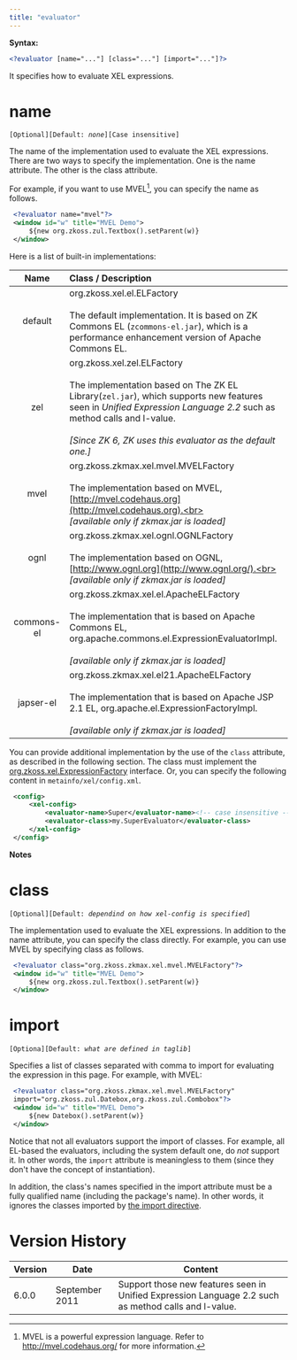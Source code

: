 ```yaml
---
title: "evaluator"
---
```


**Syntax:**
```xml
<?evaluator [name="..."] [class="..."] [import="..."]?>
```

It specifies how to evaluate XEL expressions.

# name

`[Optional][Default: `*`none`*`][Case insensitive]`

The name of the implementation used to evaluate the XEL expressions.
There are two ways to specify the implementation. One is the name
attribute. The other is the class attribute.

For example, if you want to use MVEL[^1], you can specify the name as
follows.

```xml
 <?evaluator name="mvel"?>
 <window id="w" title="MVEL Demo">
     ${new org.zkoss.zul.Textbox().setParent(w)}
 </window>
```

Here is a list of built-in implementations:

| Name | Class / Description |
|:----:|:-------------------|
| default | org.zkoss.xel.el.ELFactory<br><br>The default implementation. It is based on ZK Commons EL (`zcommons-el.jar`), which is a performance enhancement version of Apache Commons EL. |
| zel | org.zkoss.xel.zel.ELFactory<br><br>The implementation based on The ZK EL Library(`zel.jar`), which supports new features seen in *Unified Expression Language 2.2* such as method calls and l-value.<br><br>*[Since ZK 6, ZK uses this evaluator as the default one.]* |
| mvel | org.zkoss.zkmax.xel.mvel.MVELFactory<br><br>The implementation based on MVEL, [http://mvel.codehaus.org](http://mvel.codehaus.org).<br><br>*[available only if zkmax.jar is loaded]* |
| ognl | org.zkoss.zkmax.xel.ognl.OGNLFactory<br><br>The implementation based on OGNL, [http://www.ognl.org](http://www.ognl.org/).<br><br>*[available only if zkmax.jar is loaded]* |
| commons-el | org.zkoss.zkmax.xel.el.ApacheELFactory<br><br>The implementation that is based on Apache Commons EL, org.apache.commons.el.ExpressionEvaluatorImpl.<br><br>*[available only if zkmax.jar is loaded]* |
| japser-el | org.zkoss.zkmax.xel.el21.ApacheELFactory<br><br>The implementation that is based on Apache JSP 2.1 EL, org.apache.el.ExpressionFactoryImpl.<br><br>*[available only if zkmax.jar is loaded]* |

You can provide additional implementation by the use of the `class`
attribute, as described in the following section. The class must
implement the
[org.zkoss.xel.ExpressionFactory](https://www.zkoss.org/javadoc/latest/zk/org/zkoss/xel/ExpressionFactory.html)
interface. Or, you can specify the following content in
`metainfo/xel/config.xml`.

```xml
 <config>
     <xel-config>
         <evaluator-name>Super</evaluator-name><!-- case insensitive -->
         <evaluator-class>my.SuperEvaluator</evaluator-class>
     </xel-config>
 </config>
```

**Notes**



# class

`[Optional][Default: `*`dependind on how xel-config is specified`*`]`

The implementation used to evaluate the XEL expressions. In addition to
the name attribute, you can specify the class directly. For example, you
can use MVEL by specifying class as follows.

```xml
 <?evaluator class="org.zkoss.zkmax.xel.mvel.MVELFactory"?>
 <window id="w" title="MVEL Demo">
     ${new org.zkoss.zul.Textbox().setParent(w)}
 </window>
```

# import

`[Optiona][Default: `*`what are defined in taglib`*`]`

Specifies a list of classes separated with comma to import for
evaluating the expression in this page. For example, with MVEL:

```xml
 <?evaluator class="org.zkoss.zkmax.xel.mvel.MVELFactory"
 import="org.zkoss.zul.Datebox,org.zkoss.zul.Combobox"?>
 <window id="w" title="MVEL Demo">
     ${new Datebox().setParent(w)}
 </window>
```

Notice that not all evaluators support the import of classes. For
example, all EL-based the evaluators, including the system default one,
do *not* support it. In other words, the `import` attribute is
meaningless to them (since they don't have the concept of
instantiation).

In addition, the class's names specified in the import attribute must be
a fully qualified name (including the package's name). In other words,
it ignores the classes imported by [the import directive](/zuml_ref/import).

# Version History

| Version | Date           | Content                                                                                              |
|---------|----------------|------------------------------------------------------------------------------------------------------|
| 6.0.0   | September 2011 | Support those new features seen in Unified Expression Language 2.2 such as method calls and l-value. |

[^1]: MVEL is a powerful expression language. Refer to
    [<http://mvel.codehaus.org/>](http://mvel.codehaus.org/) for more
    information.
